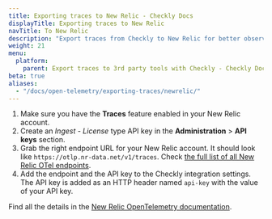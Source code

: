 ```yaml
---
title: Exporting traces to New Relic - Checkly Docs
displayTitle: Exporting traces to New Relic
navTitle: To New Relic
description: "Export traces from Checkly to New Relic for better observability."
weight: 21
menu:
  platform:
    parent: Export traces to 3rd party tools with Checkly - Checkly Docs
beta: true
aliases:
  - "/docs/open-telemetry/exporting-traces/newrelic/"
---
```


1. Make sure you have the **Traces** feature enabled in your New Relic account.
2. Create an *Ingest - License* type API key in the **Administration** > **API keys** section.
3. Grab the right endpoint URL for your New Relic account. It should look like `https://otlp.nr-data.net/v1/traces`.
   Check [the full list of all New Relic OTel endpoints](https://docs.newrelic.com/docs/more-integrations/open-source-telemetry-integrations/opentelemetry/get-started/opentelemetry-set-up-your-app/#ports-and-endpoints).
4. Add the endpoint and the API key to the Checkly integration settings. The API key is added as an HTTP header named
   `api-key` with the value of your API key.

Find all the details in the [New Relic OpenTelemetry documentation](https://docs.newrelic.com/docs/more-integrations/open-source-telemetry-integrations/opentelemetry/get-started/opentelemetry-set-up-your-app/).
